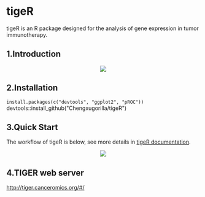 # tigeR
tigeR is an R package designed for the analysis of gene expression in tumor immunotherapy.

## 1.Introduction
<p align="center">
    <img src="https://raw.githubusercontent.com/Chengxugorilla/tigeR.extra/main/logo.png">
</p>

## 2.Installation
`install.packages(c("devtools", "ggplot2", "pROC"))`
devtools::install_github("Chengxugorilla/tigeR")

## 3.Quick Start
The workflow of tigeR is below, see more details in [tigeR documentation](https://chengxugorilla.github.io/tigeR-book/).
<p align="center">
    <img src="https://raw.githubusercontent.com/Chengxugorilla/tigeR.extra/main/Figure 2.png">
</p>

## 4.TIGER web server
http://tiger.canceromics.org/#/
